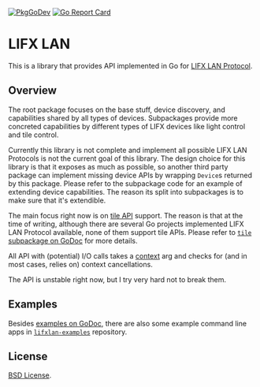 [![PkgGoDev](https://pkg.go.dev/badge/github.com/darshan-/lifxlan)](https://pkg.go.dev/github.com/darshan-/lifxlan)
[![Go Report Card](https://goreportcard.com/badge/github.com/darshan-/lifxlan)](https://goreportcard.com/report/github.com/darshan-/lifxlan)

# LIFX LAN

This is a library that provides API implemented in Go for
[LIFX LAN Protocol](https://lan.developer.lifx.com/docs).

## Overview

The root package focuses on the base stuff, device discovery,
and capabilities shared by all types of devices.
Subpackages provide more concreted capabilities by different types of LIFX
devices like light control and tile control.

Currently this library is not complete and implement all possible LIFX LAN
Protocols is not the current goal of this library.
The design choice for this library is that it exposes as much as possible,
so another third party package can implement missing device APIs by wrapping
`Device`s returned by this package.
Please refer to the subpackage code for an example of extending device
capabilities.
The reason its split into subpackages is to make sure that it's extendible.

The main focus right now is on
[tile API](https://lan.developer.lifx.com/docs/tile-control) support.
The reason is that at the time of writing,
although there are several Go projects implemented LIFX LAN Protocol available,
none of them support tile APIs.
Please refer to
[`tile` subpackage on GoDoc](https://pkg.go.dev/github.com/darshan-/lifxlan/tile)
for more details.

All API with (potential) I/O calls takes a [context](https://pkg.go.dev/context)
arg and checks for (and in most cases, relies on) context cancellations.

The API is unstable right now, but I try very hard not to break them.

## Examples

Besides
[examples on GoDoc](https://pkg.go.dev/github.com/darshan-/lifxlan#pkg-examples),
there are also some example command line apps in
[`lifxlan-examples`](https://github.com/fishy/lifxlan-examples) repository.

## License

[BSD License](LICENSE).
